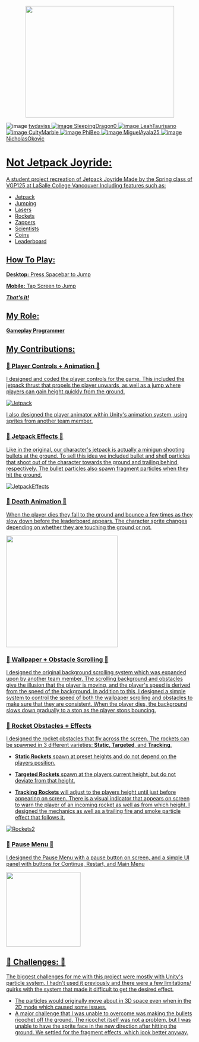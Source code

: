 <p align="center">
  <img width="400" height="300" src="https://github.com/twdaviss/NotJetpackJoyride/assets/89953361/30ea6b92-6f31-4f5a-b476-3e53cc333272">
</p>
    
![image](https://github.com/NicholasOkovic/NotJetpackJoyride/assets/139954443/0ac794c1-d76e-4cc7-be9f-8a6e3dc693dc) <a href = "github.com/twdaviss">twdaviss
![image](https://github.com/NicholasOkovic/NotJetpackJoyride/assets/139954443/c822852d-919a-49d6-b377-ee0781258936) <a href = "github.com/SleepingDragon0">SleepingDragon0
![image](https://github.com/NicholasOkovic/NotJetpackJoyride/assets/139954443/742280df-39a0-47c9-8665-f5733e589e7f) <a href = "github.com/LeahTaurisano">LeahTaurisano
![image](https://github.com/NicholasOkovic/NotJetpackJoyride/assets/139954443/7c19a2af-05cf-49fa-9c1e-d1d088b4a17c) <a href = "github.com/CultyMarble">CultyMarble
![image](https://github.com/NicholasOkovic/NotJetpackJoyride/assets/139954443/859b874c-3a0c-44f5-9062-506bad1ea22e) <a href = "github.com/PhiBeo">PhiBeo
![image](https://github.com/NicholasOkovic/NotJetpackJoyride/assets/139954443/3ddd6336-0f50-485b-8698-ac1541474f4a) <a href = "github.com/MiguelAyala25">MiguelAyala25
![image](https://github.com/NicholasOkovic/NotJetpackJoyride/assets/139954443/f2c4675a-b38a-4551-8ac2-e0234ec5df36) <a href = "github.com/NicholasOkovic">NicholasOkovic

# Not Jetpack Joyride: 

A student project recreation of Jetpack Joyride
Made by the Spring class of VGP125 at LaSalle College Vancouver
Including features such as:
- Jetpack
- Jumping
- Lasers
- Rockets
- Zappers
- Scientists
- Coins
- Leaderboard

## How To Play:
**Desktop:** Press Spacebar to Jump

**Mobile:** Tap Screen to Jump

***That's it!***

## My Role:
**Gameplay Programmer**
## My Contributions:
### :rocket: Player Controls + Animation :rocket: 
I designed and coded the player controls for the game. This included the jetpack thrust that propels the player upwards, as well as a jump where players can gain height quickly from the ground.

![Jetpack](https://github.com/twdaviss/NotJetpackJoyride/assets/89953361/50e82e03-20ec-44ec-a36f-0b57ce687dfa)

I also designed the player animator within Unity's animation system, using sprites from another team member.

### :rocket: Jetpack Effects :rocket: 
   Like in the original, our character's jetpack is actually a minigun shooting bullets at the ground. To sell this idea we included bullet and shell particles that shoot out of the character towards the ground and trailing behind, respectively. The bullet particles also spawn fragment particles when they hit the ground.
   
![JetpackEffects](https://github.com/twdaviss/NotJetpackJoyride/assets/89953361/4b5ca4aa-4aa2-4d6e-8e1d-1a963d398b1f)

### :rocket: Death Animation :rocket: 
   When the player dies they fall to the ground and bounce a few times as they slow down before the leaderboard appears. The character sprite changes depending on whether they are touching the ground or not.

<img width="300" height="300" src="https://github.com/twdaviss/NotJetpackJoyride/assets/89953361/3b0b128c-6658-4fdc-9d1a-0ac17e0c812d">

### :rocket: Wallpaper + Obstacle Scrolling :rocket: 
   I designed the original background scrolling system which was expanded upon by another team member. The scrolling background and obstacles give the illusion that the player is moving, and the player's speed is derived from the speed of the background. In addition to this, I designed a simple system to control the speed of both the wallpaper scrolling and obstacles to make sure that they are consistent. When the player dies, the background slows down gradually to a stop as the player stops bouncing.
### :rocket: Rocket Obstacles + Effects
   I designed the rocket obstacles that fly across the screen. The rockets can be spawned in 3 different varieties: **Static, Targeted**, and **Tracking**.
   - **Static Rockets** spawn at preset heights and do not depend on the players position.
     
   - **Targeted Rockets** spawn at the players current height, but do not deviate from that height.
     
   - **Tracking Rockets** will adjust to the players height until just before appearing on screen.
   There is a visual indicator that appears on screen to warn the player of an incoming rocket as well as from which height. I designed the mechanics as well as a trailing fire and smoke particle effect that follows it.

![Rockets2](https://github.com/twdaviss/NotJetpackJoyride/assets/89953361/d8b13638-9b7f-4195-86c5-660eb9462926)

### :rocket: Pause Menu :rocket: 
  I designed the Pause Menu with a pause button on screen, and a simple UI panel with buttons for Continue, Restart, and Main Menu

<img width="200" height="200" src="https://github.com/twdaviss/NotJetpackJoyride/assets/89953361/b5dc3fcd-766d-47fc-afc7-b05cef946db0">

## :rocket: Challenges: :rocket: 

The biggest challenges for me with this project were mostly with Unity's particle system. I hadn't used it previously and there were a few limitations/ quirks with the system that made it difficult to get the desired effect. 

- The particles would originally move about in 3D space even when in the 2D mode which caused some issues. 
- A major challenge that I was unable to overcome was making the bullets ricochet off the ground. The ricochet itself was not a problem, but I was unable to have the sprite face in the new direction after hitting the ground. We settled for the fragment effects, which look better anyway.

